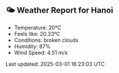 <!-- WEATHER-START -->
## 🌤 Weather Report for Hanoi

- Temperature: 20°C
- Feels like: 20.33°C
- Conditions: broken clouds
- Humidity: 87%
- Wind Speed: 4.51 m/s

Last updated: 2025-03-01 16:23:03 UTC
<!-- WEATHER-END -->
